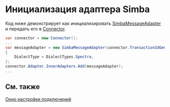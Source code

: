 # Инициализация адаптера Simba

Код ниже демонстрирует как инициализировать [SimbaMessageAdapter](xref:StockSharp.Simba.SimbaMessageAdapter) и передать его в [Connector](xref:StockSharp.Algo.Connector).

```cs
var connector = new Connector();
...
var messageAdapter = new SimbaMessageAdapter(connector.TransactionIdGenerator)
{
    DialectType = DialectTypes.Spectra,
};
connector.Adapter.InnerAdapters.Add(messageAdapter);
...
```

## См. также

[Окно настройки подключений](../../../graphical_user_interface/connection_settings_window.md)
